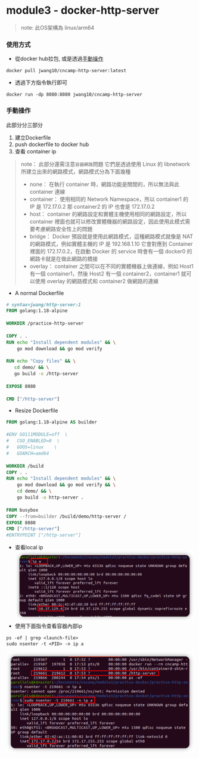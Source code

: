 # module3 - docker-http-server

> note: 此OS架構為 linux/arm64

### 使用方式
- 從docker hub拉包, 或是透過[手動操作](#手動操作)
```shell
docker pull jwang10/cncamp-http-server:latest
```
- 透過下方指令執行即可
```shell
docker run -dp 8080:8080 jwang10/cncamp-http-server
```


### 手動操作

此部分分三部分
1. 建立Dockerfile
2. push dockerfile to docker hub
3. 查看 container ip

> note： 此部分還需注意`容器網路`問題
> 它們是透過使用 Linux 的 libnetwork 所建立出來的網路模式，網路模式分為下面幾種
>
> - none： 在執行 container 時，網路功能是關閉的，所以無法與此 container 連線
> - container： 使用相同的 Network Namespace，所以 container1 的 IP 是 172.17.0.2 那 container2 的 IP 也會是 172.17.0.2
> - host： container 的網路設定和實體主機使用相同的網路設定，所以 container 裡面也就可以修改實體機器的網路設定，因此使用此模式需要考慮網路安全性上的問題
> - bridge： Docker 預設就是使用此網路模式，這種網路模式就像是 NAT 的網路模式，例如實體主機的 IP 是 192.168.1.10 它會對應到 Container 裡面的 172.17.0.2，在啟動 Docker 的 service 時會有一個 docker0 的網路卡就是在做此網路的橋接
> - overlay： container 之間可以在不同的實體機器上做連線，例如 Host1 有一個 container1，然後 Host2 有一個 container2，container1 就可以使用 overlay 的網路模式和 container2 做網路的連線

- A normal Dockerfile
```dockerfile
# syntax=jwang/http-server:1
FROM golang:1.18-alpine

WORKDIR /practice-http-server

COPY . .
RUN echo "Install dependent modules" && \
    go mod download && go mod verify

RUN echo "Copy files" && \
   cd demo/ && \
   go build -o /http-server

EXPOSE 8080

CMD ["/http-server"]

```
- Resize Dockerfile
```dockerfile
FROM golang:1.18-alpine AS builder

#ENV GO111MODULE=off  \
#	CGO_ENABLED=0  \
#	GOOS=linux    \
#	GOARCH=amd64

WORKDIR /build
COPY . .
RUN echo "Install dependent modules" && \
    go mod download && go mod verify && \
    cd demo/ && \
    go build -o http-server .

FROM busybox
COPY --from=builder /build/demo/http-server /
EXPOSE 8080
CMD ["/http-server"]
#ENTRYPOINT ["/http-server"]
```

- 查看local ip
  ![iShot_2022-06-08_17.56.53](assets/iShot_2022-06-08_17.56.53.png)
- 使用下面指令查看容器內部ip
```shell
ps -ef | grep <launch-file>
sudo nsenter -t <PID> -n ip a
```
![iShot_2022-06-08_17.56.22.png](assets/iShot_2022-06-08_17.56.22.png)
